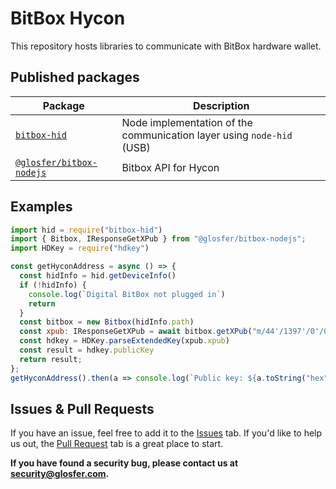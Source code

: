 # BitBox Hycon
This repository hosts libraries to communicate with BitBox hardware wallet.


## Published packages

| Package | Description |
| --------|-------------|
| [`bitbox-hid`](/packages/bitbox-hid) | Node implementation of the communication layer using `node-hid` (USB) |
| [`@glosfer/bitbox-nodejs`](/packages/bitbox-nodejs) | Bitbox API for Hycon |


## Examples

```js
import hid = require("bitbox-hid")
import { Bitbox, IResponseGetXPub } from "@glosfer/bitbox-nodejs";
import HDKey = require("hdkey")

const getHyconAddress = async () => {
  const hidInfo = hid.getDeviceInfo()
  if (!hidInfo) {
    console.log(`Digital BitBox not plugged in`)
	return
  }
  const bitbox = new Bitbox(hidInfo.path)
  const xpub: IResponseGetXPub = await bitbox.getXPub("m/44'/1397'/0'/0/0")
  const hdkey = HDKey.parseExtendedKey(xpub.xpub)
  const result = hdkey.publicKey
  return result;
};
getHyconAddress().then(a => console.log(`Public key: ${a.toString("hex")}`));
```

## Issues & Pull Requests

If you have an issue, feel free to add it to the [Issues](https://github.com/Team-Hycon/bitbox-hycon/issues) tab.
If you'd like to help us out, the [Pull Request](https://github.com/Team-Hycon/bitbox-hycon/pulls) tab is a great place to start.

**If you have found a security bug, please contact us at [security@glosfer.com](security@glosfer.com).**
